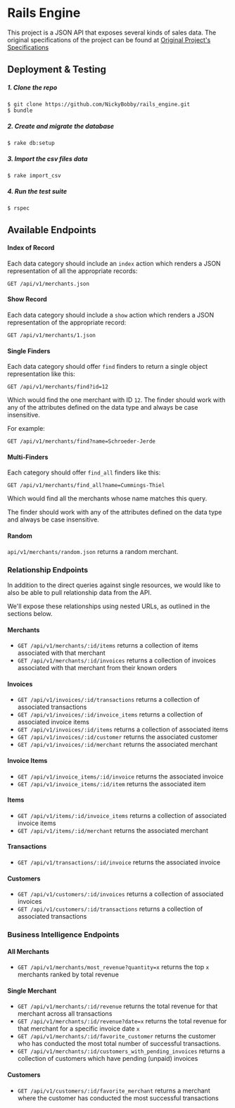 # Rails Engine

This project is a JSON API that exposes several kinds of sales data. The original specifications of the project can be found at [Original Project's Specifications](https://github.com/turingschool/lesson_plans/blob/master/ruby_03-professional_rails_applications/rails_engine.md)

## Deployment & Testing

##### 1. Clone the repo
```
$ git clone https://github.com/NickyBobby/rails_engine.git
$ bundle
```
##### 2. Create and migrate the database
```
$ rake db:setup
```
##### 3. Import the csv files data
```
$ rake import_csv
```
##### 4. Run the test suite
```
$ rspec
```

## Available Endpoints

#### Index of Record

Each data category should include an `index` action which
renders a JSON representation of all the appropriate records:

`GET /api/v1/merchants.json`

#### Show Record

Each data category should include a `show` action which
renders a JSON representation of the appropriate record:

`GET /api/v1/merchants/1.json`

#### Single Finders

Each data category should offer `find` finders to return a single object representation like this:

```
GET /api/v1/merchants/find?id=12
```

Which would find the one merchant with ID `12`. The finder should work with any of the attributes defined on the data type and always be case insensitive.

For example:

```
GET /api/v1/merchants/find?name=Schroeder-Jerde
```

#### Multi-Finders

Each category should offer `find_all` finders like this:

```
GET /api/v1/merchants/find_all?name=Cummings-Thiel
```

Which would find all the merchants whose name matches this query.

The finder should work with any of the attributes defined on the data type and always be case insensitive.

#### Random

`api/v1/merchants/random.json` returns a random merchant.

### Relationship Endpoints

In addition to the direct queries against single resources, we would like to also be able to pull relationship data from the API.

We'll expose these relationships using nested URLs, as outlined in the sections below.

#### Merchants

* `GET /api/v1/merchants/:id/items` returns a collection of items associated with that merchant
* `GET /api/v1/merchants/:id/invoices` returns a collection of invoices associated with that merchant from their known orders

#### Invoices

* `GET /api/v1/invoices/:id/transactions` returns a collection of associated transactions
* `GET /api/v1/invoices/:id/invoice_items` returns a collection of associated invoice items
* `GET /api/v1/invoices/:id/items` returns a collection of associated items
* `GET /api/v1/invoices/:id/customer` returns the associated customer
* `GET /api/v1/invoices/:id/merchant` returns the associated merchant

#### Invoice Items

* `GET /api/v1/invoice_items/:id/invoice` returns the associated invoice
* `GET /api/v1/invoice_items/:id/item` returns the associated item

#### Items

* `GET /api/v1/items/:id/invoice_items` returns a collection of associated invoice items
* `GET /api/v1/items/:id/merchant` returns the associated merchant

#### Transactions

* `GET /api/v1/transactions/:id/invoice` returns the associated invoice

#### Customers

* `GET /api/v1/customers/:id/invoices` returns a collection of associated invoices
* `GET /api/v1/customers/:id/transactions` returns a collection of associated transactions

### Business Intelligence Endpoints

#### All Merchants

* `GET /api/v1/merchants/most_revenue?quantity=x` returns the top `x` merchants ranked by total revenue
<!-- * `GET /api/v1/merchants/most_items?quantity=x` returns the top `x` merchants ranked by total number of items sold -->
<!-- * `GET /api/v1/merchants/revenue?date=x` returns the total revenue for date `x` across all merchants -->


#### Single Merchant

* `GET /api/v1/merchants/:id/revenue` returns the total revenue for that merchant across all transactions
* `GET /api/v1/merchants/:id/revenue?date=x` returns the total revenue for that merchant for a specific invoice date `x`
* `GET /api/v1/merchants/:id/favorite_customer` returns the customer who has conducted the most total number of successful transactions.
* `GET /api/v1/merchants/:id/customers_with_pending_invoices` returns a collection of customers which have pending (unpaid) invoices

<!-- #### Items

* `GET /api/v1/items/most_revenue?quantity=x` returns the top `x` items ranked by total revenue generated
* `GET /api/v1/items/most_items?quantity=x` returns the top `x` item instances ranked by total number sold
* `GET /api/v1/items/:id/best_day` returns the date with the most sales for the given item using the invoice date -->

#### Customers

* `GET /api/v1/customers/:id/favorite_merchant` returns a merchant where the customer has conducted the most successful transactions
